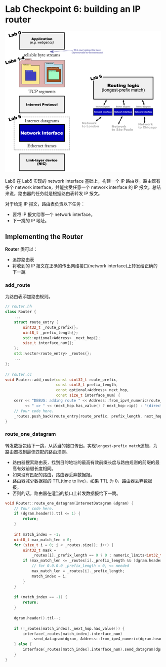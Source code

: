 # Lab Checkpoint 6: building an IP router

![lab-overview](./images/lab-overview.png)

Lab6 在 Lab5 实现的 network interface 基础上，构建一个 IP 路由器。路由器有多个 network interface，并能接受任意一个 network interface 的 IP 报文。总结来说，路由器的任务就是根据路由表转发 IP 报文。

对于给定 IP 报文，路由表负责以下任务：
- 要将 IP 报文给哪一个 network interface。
- 下一跳的 IP 地址。

## Implementing the Router

**Router** 类可以：
- 追踪路由表
- 将收到的 IP 报文在正确的传出网络接口(network interface)上转发给正确的下一跳

### add_route

为路由表添加路由规则。

```c++
// router.hh
class Router {
    ...
    struct route_entry {
        uint32_t _route_prefix{};
        uint8_t _prefix_length{};
        std::optional<Address> _next_hop{};
        size_t interface_num{};
    };
    std::vector<route_entry> _routes{};
    ...
};

// router.cc
void Router::add_route(const uint32_t route_prefix,
                       const uint8_t prefix_length,
                       const optional<Address> next_hop,
                       const size_t interface_num) {
    cerr << "DEBUG: adding route " << Address::from_ipv4_numeric(route_prefix).ip() << "/" << int(prefix_length)
         << " => " << (next_hop.has_value() ? next_hop->ip() : "(direct)") << " on interface " << interface_num << "\n";
    // Your code here.
    _routes.push_back(route_entry{route_prefix, prefix_length, next_hop, interface_num});
}
```

### route_one_datagram

转发数据包给下一跳，从适当的接口传出。实现`longest-prefix match`逻辑，为路由器找到最佳匹配的路由规则。
- 路由器搜索路由表，找到目的地址的最高有效前缀长度与路由规则的前缀的最高有效前缀长度相同。
- 如果没有匹配的路由，路由器丢弃数据报。
- 路由器减少数据报的 TTL(time to live)，如果 TTL 为 0，路由器丢弃数据报。
- 否则的话，路由器在适当的接口上转发数据报给下一跳。

```c++
void Router::route_one_datagram(InternetDatagram &dgram) {
    // Your code here.
    if (dgram.header().ttl <= 1) {
        return;
    }

    int match_index = -1;
    uint8_t max_match_len = 0;
    for (size_t i = 0; i < _routes.size(); i++) {
        uint32_t mask =
            _routes[i]._prefix_length == 0 ? 0 : numeric_limits<int32_t>::min() >> (_routes[i]._prefix_length - 1);
        if (max_match_len <= _routes[i]._prefix_length && (dgram.header().dst & mask) == _routes[i]._route_prefix) {
            // for 0.0.0.0 _prefix_length = 0, <= needed
            max_match_len = _routes[i]._prefix_length;
            match_index = i;
        }
    }

    if (match_index == -1) {
        return;
    }

    dgram.header().ttl--;

    if (!_routes[match_index]._next_hop.has_value()) {
        interface(_routes[match_index].interface_num)
            .send_datagram(dgram, Address::from_ipv4_numeric(dgram.header().dst));
    } else {
        interface(_routes[match_index].interface_num).send_datagram(dgram, _routes[match_index]._next_hop.value());
    }
}
```
